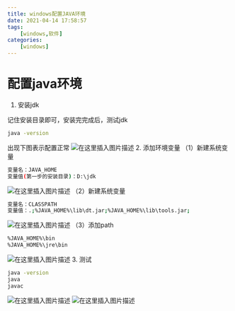```yaml
---
title: windows配置JAVA环境
date: 2021-04-14 17:58:57
tags: 
    [windows,软件] 
categories: 
    [windows]
---
```

# 配置java环境

 1. 安装jdk

 记住安装目录即可，安装完完成后，测试jdk
 

```bash
java -version
```
出现下图表示配置正常
![在这里插入图片描述](https://img-blog.csdnimg.cn/20200601113041422.png?x-oss-process=image/watermark,type_ZmFuZ3poZW5naGVpdGk,shadow_10,text_aHR0cHM6Ly9ibG9nLmNzZG4ubmV0L3FxXzQ1MTcyMTU2,size_16,color_FFFFFF,t_70)
	  2.  添加环境变量
	  （1）新建系统变量
	  

```bash
变量名：JAVA_HOME
变量值(第一步的安装目录)：D:\jdk
```
![在这里插入图片描述](https://img-blog.csdnimg.cn/20200601113525797.png)
（2）新建系统变量

```bash
变量名：CLASSPATH
变量值：.;%JAVA_HOME%\lib\dt.jar;%JAVA_HOME%\lib\tools.jar;
```
![在这里插入图片描述](https://img-blog.csdnimg.cn/20200601113638352.png?x-oss-process=image/watermark,type_ZmFuZ3poZW5naGVpdGk,shadow_10,text_aHR0cHM6Ly9ibG9nLmNzZG4ubmV0L3FxXzQ1MTcyMTU2,size_16,color_FFFFFF,t_70)
（3）添加path

```bash
%JAVA_HOME%\bin
%JAVA_HOME%\jre\bin
```
![在这里插入图片描述](https://img-blog.csdnimg.cn/20200601113742269.png?x-oss-process=image/watermark,type_ZmFuZ3poZW5naGVpdGk,shadow_10,text_aHR0cHM6Ly9ibG9nLmNzZG4ubmV0L3FxXzQ1MTcyMTU2,size_16,color_FFFFFF,t_70)
3. 测试

```bash
java -version
java
javac
```
![在这里插入图片描述](https://img-blog.csdnimg.cn/20200601113855514.png?x-oss-process=image/watermark,type_ZmFuZ3poZW5naGVpdGk,shadow_10,text_aHR0cHM6Ly9ibG9nLmNzZG4ubmV0L3FxXzQ1MTcyMTU2,size_16,color_FFFFFF,t_70)
![在这里插入图片描述](https://img-blog.csdnimg.cn/20200601113908251.png?x-oss-process=image/watermark,type_ZmFuZ3poZW5naGVpdGk,shadow_10,text_aHR0cHM6Ly9ibG9nLmNzZG4ubmV0L3FxXzQ1MTcyMTU2,size_16,color_FFFFFF,t_70)


